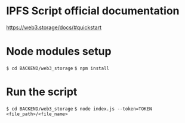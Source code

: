 # IPFS Script official documentation
https://web3.storage/docs/#quickstart

# Node modules setup
```$ cd BACKEND/web3_storage```
```$ npm install```

# Run the script
```$ cd BACKEND/web3_storage```
```$ node index.js --token=TOKEN <file_path>/<file_name>```